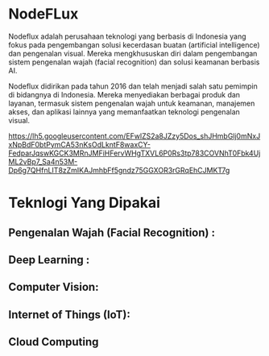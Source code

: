 # NodeFLux
Nodeflux adalah perusahaan teknologi yang berbasis di Indonesia yang fokus pada pengembangan solusi kecerdasan buatan (artificial intelligence) dan pengenalan visual. 
Mereka mengkhususkan diri dalam pengembangan sistem pengenalan wajah (facial recognition) dan solusi keamanan berbasis AI.

Nodeflux didirikan pada tahun 2016 dan telah menjadi salah satu pemimpin di bidangnya di Indonesia. Mereka menyediakan berbagai produk dan layanan, 
termasuk sistem pengenalan wajah untuk keamanan, manajemen akses, dan aplikasi lainnya yang memanfaatkan teknologi pengenalan visual.

https://lh5.googleusercontent.com/EFwlZS2a8JZzy5Dos_shJHmbGlj0mNxJxNpBdF0btPymCA53nKsOdLkntF8waxCY-FedparJqswKGCK3MRnJMFiHFervWHgTXVL6P0Rs3tp783COVNhT0Fbk4UjML2vBp7_Sa4n53M-Dp6g7QHfnLIT8zZmIKAJmhbFf5gndz75GGXOR3rGRqEhCJMKT7g

# Teknlogi Yang Dipakai
## Pengenalan Wajah (Facial Recognition) :
## Deep Learning :
## Computer Vision: 
## Internet of Things (IoT):
## Cloud Computing  
